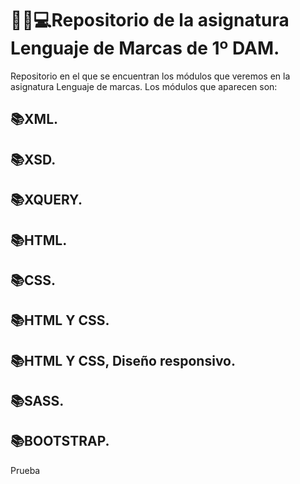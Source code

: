 # :man_student::computer:Repositorio de la asignatura Lenguaje de Marcas de 1º DAM.

Repositorio en el que se encuentran los módulos que veremos en la asignatura Lenguaje de marcas.
Los módulos que aparecen son:

## 📚XML.

## 📚XSD.

## 📚XQUERY.
 
## 📚HTML.

## 📚CSS.

## 📚HTML Y CSS.

## 📚HTML Y CSS, Diseño responsivo.

## 📚SASS.

## 📚BOOTSTRAP.

Prueba
